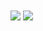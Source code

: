 <img align="center" src="https://github-readme-stats.vercel.app/api/?username=Vapourium&theme=transparent" />
<img align="center" src="https://gpvc.arturio.dev/Vapourium">
